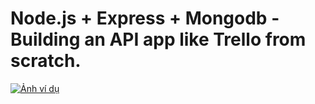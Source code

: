 # Node.js + Express + Mongodb - Building an API app like Trello from scratch.

[![Ảnh ví dụ](["https://github.com/thairyo/trello-clone-api/blob/main/public/RESTfulAPICodeFlow(trello-clone).png"](https://raw.githubusercontent.com/thairyo/trello-clone-api/main/public/RESTfulAPICodeFlow(trello-clone).png))
](https://raw.githubusercontent.com/thairyo/trello-clone-api/main/public/RESTfulAPICodeFlow(trello-clone).png)
